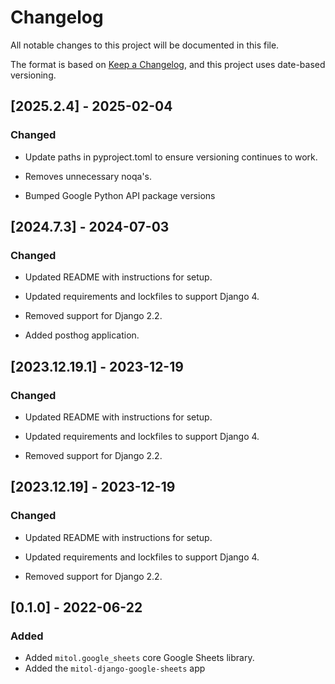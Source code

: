 # Changelog
All notable changes to this project will be documented in this file.

The format is based on [Keep a Changelog](https://keepachangelog.com/en/1.0.0/),
and this project uses date-based versioning.

<!-- scriv-insert-here -->

<a id='changelog-2025.2.4'></a>
## [2025.2.4] - 2025-02-04

### Changed

- Update paths in pyproject.toml to ensure versioning continues to work.

- Removes unnecessary noqa's.

- Bumped Google Python API package versions

<a id='changelog-2024.7.3'></a>
## [2024.7.3] - 2024-07-03

### Changed

- Updated README with instructions for setup.

- Updated requirements and lockfiles to support Django 4.
- Removed support for Django 2.2.

- Added posthog application.

<a id='changelog-2023.12.19.1'></a>
## [2023.12.19.1] - 2023-12-19

### Changed

- Updated README with instructions for setup.

- Updated requirements and lockfiles to support Django 4.
- Removed support for Django 2.2.

<a id='changelog-2023.12.19'></a>
## [2023.12.19] - 2023-12-19

### Changed

- Updated README with instructions for setup.

- Updated requirements and lockfiles to support Django 4.
- Removed support for Django 2.2.

## [0.1.0] - 2022-06-22

### Added
- Added `mitol.google_sheets` core Google Sheets library.
- Added the `mitol-django-google-sheets` app
